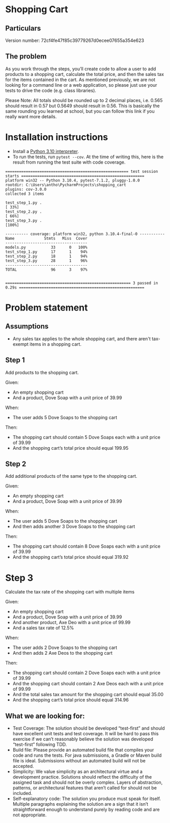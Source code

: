 # Shopping Cart

## Particulars

Version number: 72cf4fe47f85c39779267d0ecee07655a354e623

## The problem
As you work through the steps, you’ll create code to allow a user to add products to a shopping cart, calculate the total price, and then the sales tax for the items contained in the cart. As mentioned previously, we are not looking for a command line or a web application, so please just use your tests to drive the code (e.g. class libraries).
 
Please Note: All totals should be rounded up to 2 decimal places, i.e. 0.565 should result in 0.57 but 0.5649 should result in 0.56. This is basically the same rounding you learned at school, but you can follow this link if you really want more details.

# Installation instructions

- Install a [Python 3.10 interpreter](https://www.python.org/downloads/).
- To run the tests, run `pytest --cov`. At the time of writing this, here is the result from running the test suite with code coverage.

```
====================================================== test session starts ======================================================
platform win32 -- Python 3.10.4, pytest-7.1.2, pluggy-1.0.0
rootdir: C:\Users\antho\PycharmProjects\shopping_cart
plugins: cov-3.0.0
collected 3 items                                                                                                                

test_step_1.py .                                                                                                           [ 33%]
test_step_2.py .                                                                                                           [ 66%] 
test_step_3.py .                                                                                                           [100%]

---------- coverage: platform win32, python 3.10.4-final-0 -----------
Name             Stmts   Miss  Cover
------------------------------------
models.py           33      0   100%
test_step_1.py      17      1    94%
test_step_2.py      18      1    94%
test_step_3.py      28      1    96%
------------------------------------
TOTAL               96      3    97%


======================================================= 3 passed in 0.29s ======================================================= 
```

# Problem statement
## Assumptions

- Any sales tax applies to the whole shopping cart, and there aren't tax-exempt items in a shopping cart.

## Step 1
Add products to the shopping cart.

Given:
- An empty shopping cart
- And a product, Dove Soap with a unit price of 39.99

When:
- The user adds 5 Dove Soaps to the shopping cart

Then:
- The shopping cart should contain 5 Dove Soaps each with a unit price of 39.99
- And the shopping cart’s total price should equal 199.95
  
## Step 2

Add additional products of the same type to the shopping cart.

Given:
- An empty shopping cart
- And a product, Dove Soap with a unit price of 39.99

When:
- The user adds 5 Dove Soaps to the shopping cart
- And then adds another 3 Dove Soaps to the shopping cart

Then:
- The shopping cart should contain 8 Dove Soaps each with a unit price of 39.99
- And the shopping cart’s total price should equal 319.92

# Step 3
Calculate the tax rate of the shopping cart with multiple items

Given:
- An empty shopping cart
- And a product, Dove Soap with a unit price of 39.99
- And another product, Axe Deo with a unit price of 99.99
- And a sales tax rate of 12.5%

When:
- The user adds 2 Dove Soaps to the shopping cart
- And then adds 2 Axe Deos to the shopping cart

Then:
- The shopping cart should contain 2 Dove Soaps each with a unit price of 39.99
- And the shopping cart should contain 2 Axe Deos each with a unit price of 99.99
- And the total sales tax amount for the shopping cart should equal 35.00
- And the shopping cart’s total price should equal 314.96
 
 
## What we are looking for:
- Test Coverage: The solution should be developed “test-first” and should have excellent unit tests and test coverage. It will be hard to pass this exercise if we can’t reasonably believe the solution was developed “test-first” following TDD.
- Build file: Please provide an automated build file that compiles your code and runs the tests. For java submissions, a Gradle or Maven build file is ideal. Submissions without an automated build will not be accepted.
- Simplicity: We value simplicity as an architectural virtue and a development practice. Solutions should reflect the difficulty of the assigned task and should not be overly complex. Layers of abstraction, patterns, or architectural features that aren’t called for should not be included.
- Self-explanatory code: The solution you produce must speak for itself. Multiple paragraphs explaining the solution are a sign that it isn’t straightforward enough to understand purely by reading code and are not appropriate.
